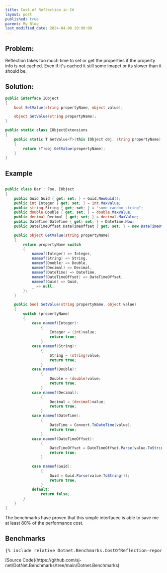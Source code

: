 ```yaml
---
title: Cost of Reflection in C#
layout: post
published: true
parent: My Blog
last_modified_date: 2024-04-08 20:00:00
---
```


## Problem:

Reflection takes too much time to set or get the properties if the property info is not cached. Even if it's cached it still some imapct or its slower than it should be.

## Solution: 

``` c#
public interface IObject
{
    bool SetValue(string propertyName, object value);

    object GetValue(string propertyName);
}

public static class IObjectExtensions
{
    public static T GetValue<T>(this IObject obj, string propertyName)
    {
        return (T)obj.GetValue(propertyName);
    }
}

``` 

## Example

``` c#

public class Bar : Foo, IObject
{
    public Guid Guid { get; set; } = Guid.NewGuid();
    public int Integer { get; set; } = int.MaxValue;
    public string String { get; set; } = "some random string";
    public double Double { get; set; } = double.MaxValue;
    public decimal Decimal { get; set; } = decimal.MaxValue;
    public DateTime DateTime { get; set; } = DateTime.Now;
    public DateTimeOffset DateTimeOffset { get; set; } = new DateTimeOffset(DateTime.Now);

    public object GetValue(string propertyName)
    {
        return propertyName switch
        {
            nameof(Integer) => Integer,
            nameof(String) => String,
            nameof(Double) => Double,
            nameof(Decimal) => Decimal,
            nameof(DateTime) => DateTime,
            nameof(DateTimeOffset) => DateTimeOffset,
            nameof(Guid) => Guid,
            _ => null,
        };
    }

    public bool SetValue(string propertyName, object value)
    {
        switch (propertyName)
        {
            case nameof(Integer):
                {
                    Integer = (int)value;
                    return true;
                }
            case nameof(String):
                {
                    String = (string)value;
                    return true;
                }
            case nameof(Double):
                {
                    Double = (double)value;
                    return true;
                }
            case nameof(Decimal):
                {
                    Decimal = (decimal)value;
                    return true;
                }
            case nameof(DateTime):
                {
                    DateTime = Convert.ToDateTime(value);
                    return true;
                }
            case nameof(DateTimeOffset):
                {
                    DateTimeOffset = DateTimeOffset.Parse(value.ToString());
                    return true;
                }

            case nameof(Guid):
                {
                    Guid = Guid.Parse(value.ToString());
                    return true;
                }
            default:
                return false;
        }
    }
}

```

The benchmarks have proven that this simple interfacec is able to save me at least 80% of the performance cost.

## Benchmarks
<p class="note">
<pre>
{% include_relative Dotnet.Benchmarks.CostOfReflection-report.md %}
</pre>
</p>
[Source Code](https://github.com/sj-net/DotNet.Benchmarks/tree/main/Dotnet.Benchmarks)
